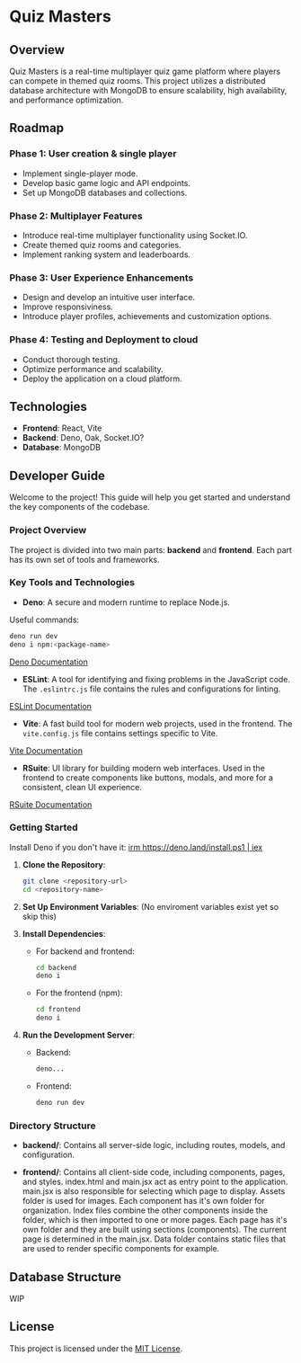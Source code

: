
# Quiz Masters

## Overview
Quiz Masters is a real-time multiplayer quiz game platform where players can compete in themed quiz rooms. This project utilizes a distributed database architecture with MongoDB to ensure scalability, high availability, and performance optimization.

## Roadmap
### Phase 1: User creation & single player
- Implement single-player mode.
- Develop basic game logic and API endpoints.
- Set up MongoDB databases and collections.

### Phase 2: Multiplayer Features
- Introduce real-time multiplayer functionality using Socket.IO.
- Create themed quiz rooms and categories.
- Implement ranking system and leaderboards.

### Phase 3: User Experience Enhancements
- Design and develop an intuitive user interface.
- Improve responsiviness.
- Introduce player profiles, achievements and customization options.

### Phase 4: Testing and Deployment to cloud
- Conduct thorough testing.
- Optimize performance and scalability.
- Deploy the application on a cloud platform.

## Technologies
- **Frontend**: React, Vite
- **Backend**: Deno, Oak, Socket.IO?
- **Database**: MongoDB

## Developer Guide

Welcome to the project! This guide will help you get started and understand the key components of the codebase.

### Project Overview

The project is divided into two main parts: **backend** and **frontend**. Each part has its own set of tools and frameworks.

### Key Tools and Technologies

- **Deno**: A secure and modern runtime to replace Node.js.

Useful commands:
   ```bash
   deno run dev
   deno i npm:<package-name>
   ```

[Deno Documentation](https://deno.land/manual)

- **ESLint**: A tool for identifying and fixing problems in the JavaScript code. The `.eslintrc.js` file contains the rules and configurations for linting.

[ESLint Documentation](https://eslint.org/docs/user-guide/getting-started)

- **Vite**: A fast build tool for modern web projects, used in the frontend. The `vite.config.js` file contains settings specific to Vite.

[Vite Documentation](https://vitejs.dev/guide/)

- **RSuite**: UI library for building modern web interfaces. Used in the frontend to create components like buttons, modals, and more for a consistent, clean UI experience.

[RSuite Documentation](https://rsuitejs.com/)

### Getting Started

Install Deno if you don't have it:
[irm https://deno.land/install.ps1 | iex](https://docs.deno.com/runtime/getting_started/installation/)

1. **Clone the Repository**:
   ```bash
   git clone <repository-url>
   cd <repository-name>
   ```

2. **Set Up Environment Variables**:
   (No enviroment variables exist yet so skip this)

3. **Install Dependencies**:
   - For backend and frontend:
     ```bash
     cd backend
     deno i
     ```
   - For the frontend (npm):
     ```bash
     cd frontend
     deno i
     ```

4. **Run the Development Server**:
   - Backend:
     ```bash
     deno...
     ```
   - Frontend:
     ```bash
     deno run dev
     ```

### Directory Structure

- **backend/**: Contains all server-side logic, including routes, models, and configuration.

- **frontend/**: Contains all client-side code, including components, pages, and styles.
index.html and main.jsx act as entry point to the application. main.jsx is also responsible for selecting which page to display.
Assets folder is used for images.
Each component has it's own folder for organization. Index files combine the other components inside the folder, which is then imported to one or more pages.
Each page has it's own folder and they are built using sections (components). The current page is determined in the main.jsx.
Data folder contains static files that are used to render specific components for example.

## Database Structure
WIP

## License
This project is licensed under the [MIT License](LICENSE).
